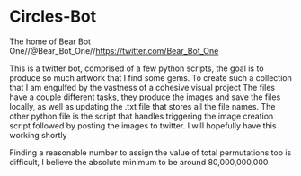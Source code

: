 # Circles-Bot
The home of Bear Bot One//@Bear_Bot_One//https://twitter.com/Bear_Bot_One

This is a twitter bot, comprised of a few python scripts, the goal is to produce so much artwork that I find some gems. To create such a collection that I am engulfed by the vastness of a cohesive visual project
The files have a couple different tasks, they produce the images and save the files locally, as well as updating the .txt file that stores all the file names.
The other python file is the script that handles triggering the image creation script followed by posting the images to twitter.
I will hopefully have this working shortly

Finding a reasonable number to assign the value of total permutations too is difficult, I believe the absolute minimum to be around 80,000,000,000
